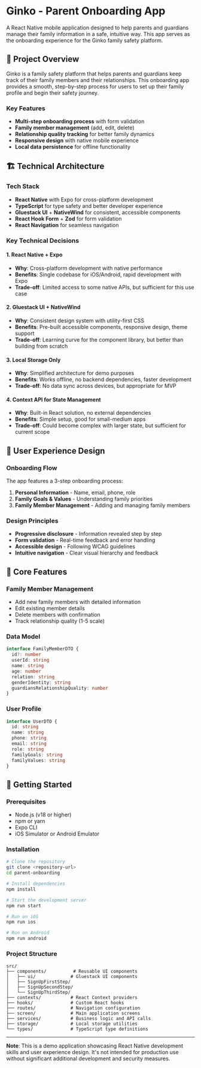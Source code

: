# Ginko - Parent Onboarding App

A React Native mobile application designed to help parents and guardians manage their family information in a safe, intuitive way. This app serves as the onboarding experience for the Ginko family safety platform.

## 🎯 Project Overview

Ginko is a family safety platform that helps parents and guardians keep track of their family members and their relationships. This onboarding app provides a smooth, step-by-step process for users to set up their family profile and begin their safety journey.

### Key Features
- **Multi-step onboarding process** with form validation
- **Family member management** (add, edit, delete)
- **Relationship quality tracking** for better family dynamics
- **Responsive design** with native mobile experience
- **Local data persistence** for offline functionality

## 🏗️ Technical Architecture

### Tech Stack
- **React Native** with Expo for cross-platform development
- **TypeScript** for type safety and better developer experience
- **Gluestack UI** + **NativeWind** for consistent, accessible components
- **React Hook Form** + **Zod** for form validation
- **React Navigation** for seamless navigation

### Key Technical Decisions

#### 1. **React Native + Expo**
- **Why**: Cross-platform development with native performance
- **Benefits**: Single codebase for iOS/Android, rapid development with Expo
- **Trade-off**: Limited access to some native APIs, but sufficient for this use case

#### 2. **Gluestack UI + NativeWind**
- **Why**: Consistent design system with utility-first CSS
- **Benefits**: Pre-built accessible components, responsive design, theme support
- **Trade-off**: Learning curve for the component library, but better than building from scratch

#### 3. **Local Storage Only**
- **Why**: Simplified architecture for demo purposes
- **Benefits**: Works offline, no backend dependencies, faster development
- **Trade-off**: No data sync across devices, but appropriate for MVP

#### 4. **Context API for State Management**
- **Why**: Built-in React solution, no external dependencies
- **Benefits**: Simple setup, good for small-medium apps
- **Trade-off**: Could become complex with larger state, but sufficient for current scope

## 🎨 User Experience Design

### Onboarding Flow
The app features a 3-step onboarding process:

1. **Personal Information** - Name, email, phone, role
2. **Family Goals & Values** - Understanding family priorities
3. **Family Member Management** - Adding and managing family members

### Design Principles
- **Progressive disclosure** - Information revealed step by step
- **Form validation** - Real-time feedback and error handling
- **Accessible design** - Following WCAG guidelines
- **Intuitive navigation** - Clear visual hierarchy and feedback

## 📱 Core Features

### Family Member Management
- Add new family members with detailed information
- Edit existing member details
- Delete members with confirmation
- Track relationship quality (1-5 scale)

### Data Model
```typescript
interface FamilyMemberDTO {
  id?: number
  userId: string
  name: string
  age: number
  relation: string
  genderIdentity: string
  guardiansRelationshipQuality: number
}
```

### User Profile
```typescript
interface UserDTO {
  id: string
  name: string
  phone: string
  email: string
  role: string
  familyGoals: string
  familyValues: string
}
```

## 🚀 Getting Started

### Prerequisites
- Node.js (v18 or higher)
- npm or yarn
- Expo CLI
- iOS Simulator or Android Emulator

### Installation
```bash
# Clone the repository
git clone <repository-url>
cd parent-onboarding

# Install dependencies
npm install

# Start the development server
npm run start

# Run on iOS
npm run ios

# Run on Android
npm run android
```

### Project Structure
```
src/
├── components/          # Reusable UI components
│   ├── ui/             # Gluestack UI components
│   ├── SignUpFirstStep/
│   ├── SignUpSecondStep/
│   └── SignUpThirdStep/
├── contexts/           # React Context providers
├── hooks/              # Custom React hooks
├── routes/             # Navigation configuration
├── screen/             # Main application screens
├── services/           # Business logic and API calls
├── storage/            # Local storage utilities
└── types/              # TypeScript type definitions
```
---

**Note**: This is a demo application showcasing React Native development skills and user experience design. It's not intended for production use without significant additional development and security measures. 